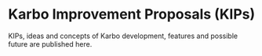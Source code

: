 # Karbo Improvement Proposals (KIPs)

KIPs, ideas and concepts of Karbo development, features and possible future are published here.

